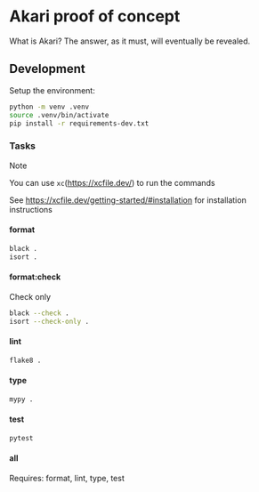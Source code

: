 # Akari proof of concept

What is Akari? The answer, as it must, will eventually be revealed.

## Development

Setup the environment:

```sh
python -m venv .venv
source .venv/bin/activate
pip install -r requirements-dev.txt
```

### Tasks

> [!NOTE]
> You can use `xc`(<https://xcfile.dev/>) to run the commands
>
> See <https://xcfile.dev/getting-started/#installation> for installation instructions


#### format

```sh
black .
isort .
```

#### format:check

Check only

```sh
black --check .
isort --check-only .
```

#### lint

```sh
flake8 .
```

#### type

```sh
mypy .
```

#### test

```sh
pytest
```

#### all

Requires: format, lint, type, test
